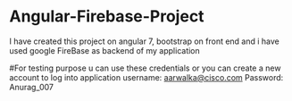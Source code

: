 # Angular-Firebase-Project
I have created this project on angular 7, bootstrap on front end and i have used google FireBase as backend of my application

#For testing purpose u can use these credentials or you can create a new account to log into application
username: aarwalka@cisco.com
Password: Anurag_007
